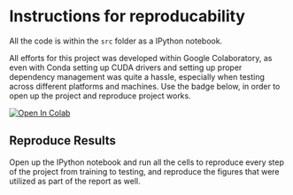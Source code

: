 # Instructions for reproducability

All the code is within the `src` folder as a IPython notebook.

All efforts for this project was developed within Google Colaboratory, as even with Conda setting up
CUDA drivers and setting up proper dependency management was quite a hassle, especially when testing across
different platforms and machines. Use the badge below, in order to open up the project and reproduce 
project works.

<a target="_blank" href="https://colab.research.google.com/github/dineshUmasankar/mnist-digit-classifier/blob/main/src/main.ipynb">
  <img src="https://colab.research.google.com/assets/colab-badge.svg" alt="Open In Colab"/>
</a>

## Reproduce Results

Open up the IPython notebook and run all the cells to reproduce every step of the project from training to testing, and reproduce the figures that were utilized
as part of the report as well.